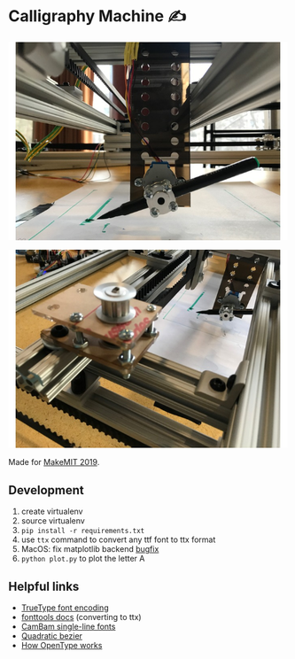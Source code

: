 # Calligraphy Machine ✍️

![image 1](images/image1.jpg)

![image 2](images/image2.jpg)

Made for [MakeMIT 2019][make].

## Development
1. create virtualenv
2. source virtualenv
3. `pip install -r requirements.txt`
4. use `ttx` command to convert any ttf font to ttx format
5. MacOS: fix matplotlib backend [bugfix][bug]
6. `python plot.py` to plot the letter A

## Helpful links
- [TrueType font encoding][ttf]
- [fonttools docs][fonttools] (converting to ttx)
- [CamBam single-line fonts][cambam]
- [Quadratic bezier][bez]
- [How OpenType works][otf]

[make]: http://makemit.org/
[bug]: https://markhneedham.com/blog/2018/05/04/python-runtime-error-osx-matplotlib-not-installed-as-framework-mac/
[ttf]: https://scripts.sil.org/cms/scripts/page.php?site_id=nrsi&id=iws-chapter08
[fonttools]: https://pypi.org/project/fonttools/
[cambam]: http://www.mrrace.com/CamBam_Fonts/
[bez]: https://stackoverflow.com/questions/20733790/truetype-fonts-glyph-are-made-of-quadratic-bezier-why-do-more-than-one-consecu
[otf]: https://simoncozens.github.io/fonts-and-layout/opentype.html
